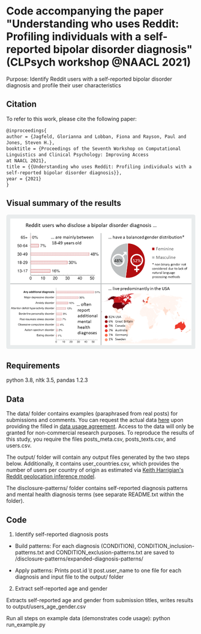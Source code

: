 # Code accompanying the paper "Understanding who uses Reddit: Profiling individuals with a self-reported bipolar disorder diagnosis" (CLPsych workshop @NAACL 2021)

Purpose: Identify Reddit users with a self-reported bipolar disorder diagnosis and profile their user characteristics

## Citation
To refer to this work, please cite the following paper:

```
@inproceedings{
author = {Jagfeld, Glorianna and Lobban, Fiona and Rayson, Paul and Jones, Steven H.},
booktitle = {Proceedings of the Seventh Workshop on Computational Linguistics and Clinical Psychology: Improving Access
at NAACL 2021},
title = {{Understanding who uses Reddit: Profiling individuals with a self-reported bipolar disorder diagnosis}},
year = {2021}
}
```

## Visual summary of the results
![alt text](https://github.com/glorisonne/reddit_bd_user_characteristics/blob/master/GraphicalAbstract.png?raw=true)

## Requirements
python 3.8, nltk 3.5, pandas 1.2.3

## Data
The data/ folder contains examples (paraphrased from real posts) for submissions and comments.
You can request the actual data [here](https://doi.org/10.17635/lancaster/researchdata/589) upon providing the filled in [data usage agreement](https://github.com/glorisonne/reddit_bd_mood_posting_mh/blob/02a72b2ae1810503de145f5e77bdff76bb8ab13e/data/DataUsageAgreement_SBiDDDataset.docx).
Access to the data will only be granted for non-commercial research purposes.
To reproduce the results of this study, you require the files posts_meta.csv, posts_texts.csv, and users.csv.

The output/ folder will contain any output files generated by the two steps below.
Additionally, it contains user_countries.csv, which provides the number of users per country of
origin as estimated via [Keith Harrigian's Reddit geolocation inference model](https://github.com/kharrigian/smgeo).

The disclosure-patterns/ folder contains self-reported diagnosis patterns and mental health diagnosis terms
(see separate README.txt within the folder).

## Code

1. Identify self-reported diagnosis posts

  + Build patterns: For each diagnosis (CONDITION), CONDITION_inclusion-patterns.txt and CONDITION_exclusion-patterns.txt are saved to /disclosure-patterns/expanded-diagnosis-patterns/
  
  + Apply patterns: Prints post.id \t post.user_name to one file for each diagnosis and input file to the output/ folder

2. Extract self-reported age and gender

Extracts self-reported age and gender from submission titles, writes results to output/users_age_gender.csv

Run all steps on example data (demonstrates code usage):
python run_example.py
